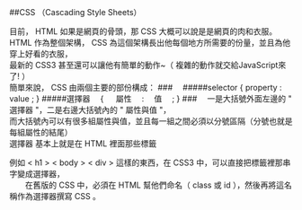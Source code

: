 ##CSS （Cascading Style Sheets）

目前， HTML 如果是網頁的骨頭，那 CSS 大概可以說是是網頁的肉和衣服。  
HTML 作為整個架構， CSS 為這個架構長出他每個地方所需要的份量，並且為他穿上好看的衣服，  
最新的 CSS3 甚至還可以讓他有簡單的動作~（ 複雜的動作就交給JavaScript來了! ）  
簡單來說， CSS 由兩個主要的部份構成：
###　
#####selector { property : value ; }
#####選擇器　 { 　 屬性 　:　 值　 ; }
###　
一是大括號外面左邊的 " 選擇器 "，二是右邊大括號內的 " 屬性與值 "，  
而大括號內可以有很多組屬性與值，並且每一組之間必須以分號區隔（分號也就是每組屬性的結尾）  
選擇器  基本上就是在 HTML 裡面那些標籤  

例如 < h1 > < body > < div > 這樣的東西，在 CSS3 中，可以直接把標籤裡那串字變成選擇器，  
　　在舊版的 CSS 中，必須在 HTML 幫他們命名（ class 或 id ），然後再將這名稱作為選擇器撰寫 CSS 。
  
